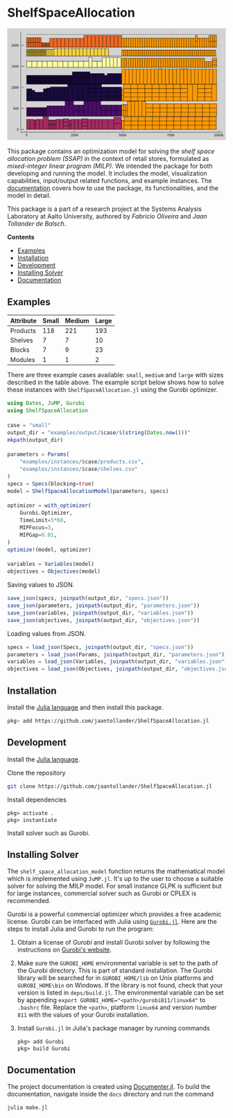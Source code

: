 # ShelfSpaceAllocation
![](docs/src/figures/results/planogram.svg)

This package contains an optimization model for solving the *shelf space allocation problem (SSAP)* in the context of retail stores, formulated as *mixed-integer linear program (MILP)*. We intended the package for both developing and running the model. It includes the model, visualization capabilities, input/output related functions, and example instances. The [documentation](http://jaantollander.com/ShelfSpaceAllocation.jl/) covers how to use the package, its functionalities, and the model in detail.

This package is a part of a research project at the Systems Analysis Laboratory at Aalto University, authored by *Fabricio Oliveira* and *Jaan Tollander de Balsch*.

**Contents**

<!-- TOC -->

- [Examples](#examples)
- [Installation](#installation)
- [Development](#development)
- [Installing Solver](#installing-solver)
- [Documentation](#documentation)

<!-- /TOC -->

## Examples
|Attribute|Small|Medium|Large|
|---------|-----|-------|------|
|Products |118  |221    |193   |
|Shelves  |7    |7      |10    |
|Blocks   |7    |9      |23    |
|Modules  |1    |1      |2     |

There are three example cases available: `small`, `medium` and `large` with sizes described in the table above. The example script below shows how to solve these instances with `ShelfSpaceAllocation.jl` using the Gurobi optimizer.

```julia
using Dates, JuMP, Gurobi
using ShelfSpaceAllocation

case = "small"
output_dir = "examples/output/$case/$(string(Dates.now()))"
mkpath(output_dir)

parameters = Params(
    "examples/instances/$case/products.csv",
    "examples/instances/$case/shelves.csv"
)
specs = Specs(blocking=true)
model = ShelfSpaceAllocationModel(parameters, specs)

optimizer = with_optimizer(
    Gurobi.Optimizer,
    TimeLimit=5*60,
    MIPFocus=3,
    MIPGap=0.01,
)
optimize!(model, optimizer)

variables = Variables(model)
objectives = Objectives(model)
```

Saving values to JSON.
```julia
save_json(specs, joinpath(output_dir, "specs.json"))
save_json(parameters, joinpath(output_dir, "parameters.json"))
save_json(variables, joinpath(output_dir, "variables.json"))
save_json(objectives, joinpath(output_dir, "objectives.json"))
```

Loading values from JSON.
```julia
specs = load_json(Specs, joinpath(output_dir, "specs.json"))
parameters = load_json(Params, joinpath(output_dir, "parameters.json"))
variables = load_json(Variables, joinpath(output_dir, "variables.json"))
objectives = load_json(Objectives, joinpath(output_dir, "objectives.json"))
```

## Installation
Install the [Julia language](https://julialang.org/) and then install this package.

```bash
pkg> add https://github.com/jaantollander/ShelfSpaceAllocation.jl
```

## Development
Install the [Julia language](https://julialang.org/).

Clone the repository
```bash
git clone https://github.com/jaantollander/ShelfSpaceAllocation.jl
```

Install dependencies
```
pkg> activate .
pkg> instantiate
```

Install solver such as Gurobi.


## Installing Solver
The `shelf_space_allocation_model` function returns the mathematical model which is implemented using `JuMP.jl`. It's up to the user to choose a suitable solver for solving the MILP model. For small instance GLPK is sufficient but for large instances, commercial solver such as Gurobi or CPLEX is recommended.

Gurobi is a powerful commercial optimizer which provides a free academic license. Gurobi can be interfaced with Julia using [`Gurobi.jl`](https://github.com/JuliaOpt/Gurobi.jl). Here are the steps to install Julia and Gurobi to run the program:

1) Obtain a license of *Gurobi* and install Gurobi solver by following the instructions on [Gurobi's website](http://www.gurobi.com/).

2) Make sure the `GUROBI_HOME` environmental variable is set to the path of the Gurobi directory. This is part of standard installation. The Gurobi library will be searched for in `GUROBI_HOME/lib` on Unix platforms and `GUROBI_HOME\bin` on Windows. If the library is not found, check that your version is listed in `deps/build.jl`. The environmental variable can be set by appending `export GUROBI_HOME="<path>/gurobi811/linux64"` to `.bashrc` file. Replace the `<path>`, platform `linux64` and version number `811` with the values of your Gurobi installation.

3) Install `Gurobi.jl` in Julia's package manager by running commands
   ```
   pkg> add Gurobi
   pkg> build Gurobi
   ```


## Documentation
The project documentation is created using [Documenter.jl](https://juliadocs.github.io/Documenter.jl/stable/). To build the documentation, navigate inside the `docs` directory and run the command
```bash
julia make.jl
```
